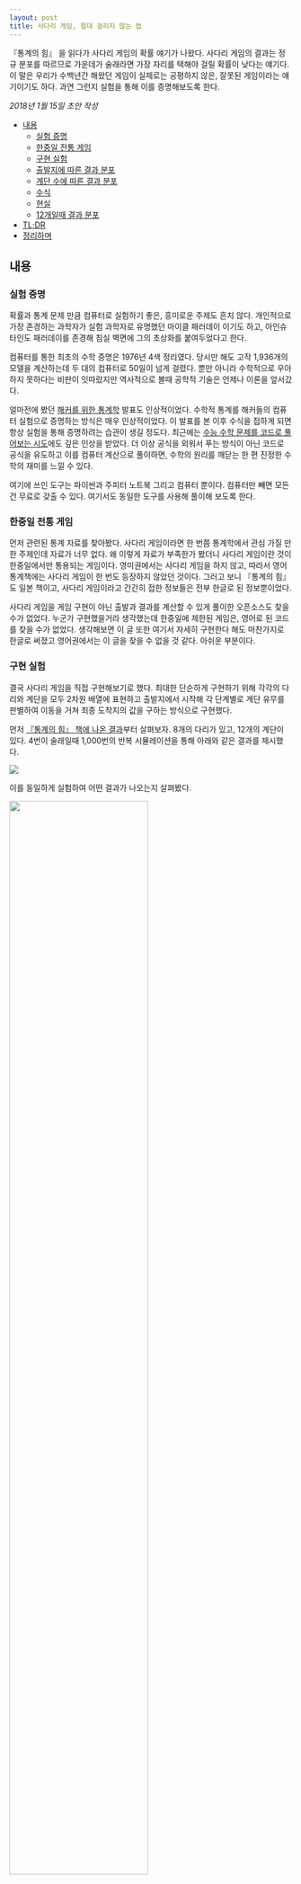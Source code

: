 ```yaml
---
layout: post
title: 사다리 게임, 절대 걸리지 않는 법
---
```


<div class="message">
『통계의 힘』 을 읽다가 사다리 게임의 확률 얘기가 나왔다. 사다리 게임의 결과는 정규 분포를 따르므로 가운데가 술래라면 가장 자리를 택해야 걸릴 확률이 낮다는 얘기다. 이 말은 우리가 수백년간 해왔던 게임이 실제로는 공평하지 않은, 잘못된 게임이라는 얘기이기도 하다. 과연 그런지 실험을 통해 이를 증명해보도록 한다.
</div>

*2018년 1월 15일 초안 작성*

<!-- TOC -->

- [내용](#내용)
    - [실험 증명](#실험-증명)
    - [한중일 전통 게임](#한중일-전통-게임)
    - [구현 실험](#구현-실험)
    - [출발지에 따른 결과 분포](#출발지에-따른-결과-분포)
    - [계단 수에 따른 결과 분포](#계단-수에-따른-결과-분포)
    - [수식](#수식)
    - [현실](#현실)
    - [12개일때 결과 분포](#12개일때-결과-분포)
- [TL;DR](#tldr)
- [정리하며](#정리하며)

<!-- /TOC -->

## 내용
### 실험 증명
확률과 통계 문제 만큼 컴퓨터로 실험하기 좋은, 흥미로운 주제도 흔치 않다. 개인적으로 가장 존경하는 과학자가 실험 과학자로 유명했던 마이클 패러데이 이기도 하고, 아인슈타인도 패러데이를 존경해 침실 벽면에 그의 초상화를 붙여두었다고 한다.

컴퓨터를 통한 최초의 수학 증명은 1976년 4색 정리였다. 당시만 해도 고작 1,936개의 모델을 계산하는데 두 대의 컴퓨터로 50일이 넘게 걸렸다. 뿐만 아니라 수학적으로 우아하지 못하다는 비판이 잇따랐지만 역사적으로 볼때 공학적 기술은 언제나 이론을 앞서갔다. 

얼마전에 봤던 [해커를 위한 통계학](https://speakerdeck.com/jakevdp/statistics-for-hackers) 발표도 인상적이었다. 수학적 통계를 해커들의 컴퓨터 실험으로 증명하는 방식은 매우 인상적이었다. 이 발표를 본 이후 수식을 접하게 되면 항상 실험을 통해 증명하려는 습관이 생길 정도다. 최근에는 [수능 수학 문제를 코드로 풀어보는 시도](https://github.com/serithemage/2017_CSAT_Mathematics_Type_GA)에도 깊은 인상을 받았다. 더 이상 공식을 외워서 푸는 방식이 아닌 코드로 공식을 유도하고 이를 컴퓨터 계산으로 풀이하면, 수학의 원리를 깨닫는 한 편 진정한 수학의 재미를 느낄 수 있다.

여기에 쓰인 도구는 파이썬과 주피터 노트북 그리고 컴퓨터 뿐이다. 컴퓨터만 빼면 모든건 무료로 갖출 수 있다. 여기서도 동일한 도구를 사용해 풀이해 보도록 한다.

### 한중일 전통 게임
먼저 관련된 통계 자료를 찾아봤다. 사다리 게임이라면 한 번쯤 통계학에서 관심 가질 만한 주제인데 자료가 너무 없다. 왜 이렇게 자료가 부족한가 봤더니 사다리 게임이란 것이 한중일에서만 통용되는 게임이다. 영미권에서는 사다리 게임을 하지 않고, 따라서 영어 통계책에는 사다리 게임이 한 번도 등장하지 않았던 것이다. 그러고 보니 『통계의 힘』 도 일본 책이고, 사다리 게임이라고 간간히 접한 정보들은 전부 한글로 된 정보뿐이었다.

사다리 게임을 게임 구현이 아닌 출발과 결과를 계산할 수 있게 풀이한 오픈소스도 찾을 수가 없었다. 누군가 구현했을거라 생각했는데 한중일에 제한된 게임은, 영어로 된 코드를 찾을 수가 없었다. 생각해보면 이 글 또한 여기서 자세히 구현한다 해도 마찬가지로 한글로 써졌고 영어권에서는 이 글을 찾을 수 없을 것 같다. 아쉬운 부분이다.

### 구현 실험
결국 사다리 게임을 직접 구현해보기로 했다. 최대한 단순하게 구현하기 위해 각각의 다리와 계단을 모두 2차원 배열에 표현하고 출발지에서 시작해 각 단계별로 계단 유무를 판별하여 이동을 거쳐 최종 도착지의 값을 구하는 방식으로 구현했다. 

먼저 [『통계의 힘』 책에 나온 결과](http://dbr.donga.com/article/view/1206/article_no/6544)부터 살펴보자. 8개의 다리가 있고, 12개의 계단이 있다. 4번이 술래일때 1,000번의 반복 시뮬레이션을 통해 아래와 같은 결과를 제시했다. 

<img src="/images/2018/ghost-leg/67_p2_91_157_20140708.png" />

이를 동일하게 실험하여 어떤 결과가 나오는지 살펴봤다.

<img src="/images/2018/ghost-leg/1.png" width="70%" />

책에서와 비슷한 정규분포가 나온다.

3번과 5번에서 약간 다른 모양이 나왔지만 이는 실험 횟수가 부족해서로 보인다. 큰 수의 법칙<sup>Law of large numbers</sup>에 따라 실험 횟수가 충분하다면 거의 동일한 형태가 될 것이다.

### 출발지에 따른 결과 분포
그렇다면 각각의 출발지에 따른 결과 분포는 어떻게 될까. 일반적으로 우리는 사다리 게임이 공평할거라 기대하고 있다. 그래야 이 게임이 수백년 간이나 이어져 내려왔을테니까. 그렇다면, 여기서는 **'사다리 게임은 공평하지 않다' 를 귀무가설<sup>null hypothesis</sup>로** 택하고 이를 기각하기 위해 데이터를 다뤄보도록 한다.

같은 조건(8개의 다리, 12개의 계단, 1,000번 반복)으로 출발지에 따른 결과 분포를 실험해본 결과는 아래와 같다.

<img src="/images/2018/ghost-leg/2.png" />

이대로만 보면 전혀 공평하지 않다.

중앙 부근에서 출발하면 항상 정규 분포를 띄며, 심지어 끝에서 끝까지 도달하지도 못한다. 1번에서 출발하면 8번에 도착하지 못하는 것이다. 이 말은 8번이 술래일때 1번을 택하면 절대 걸리지 않는다는 의미이기도 하다. 과연 그럴까. 정말 사다리 게임은 불공평한 게임일까.

### 계단 수에 따른 결과 분포
여기서 우리는 1번에서 출발하면 8번에 도착할 수 없다는 점에 주목해보도록 한다. 왜 도달하지 못할까. 이렇게 되면 게임 자체가 성립될 수 없는데, 혹시 계단의 갯수가 부족해서는 아닐까. 그렇다면 계단의 갯수를 늘려가며 실험해보도록 한다.

<img src="/images/2018/ghost-leg/4.jpeg" /> 

계단의 갯수를 10개부터 차츰 늘려가며 400개까지 만들었을때, 1번에서 출발한 도착점 분포다. 실험은 실제 확률에 근사하도록 각 1만회씩 충분히 시행했다.

계단의 갯수가 적을때는 확연히 치우친 모습을 보인다. 하지만 서서히 균등 분포<sup>uniform distribution</sup>를 띈다. 유의한<sup>significance</sup> p-value 기준은 관례상 5%로 하며, 이는 통계학의 아버지 피셔가 일찍이 제안했던 수치를 그대로 답습하도록 한다. 여러번의 실험을 통해 균등 분포가 95% 이상을 보이는 지점은 약 300개 이상일때 임을 찾아냈으며 이를 통해 **계단이 300개 이상일때 '사다리 게임은 공평하지 않다'는 귀무가설을 기각**한다.

### 수식
일본어 위키피디어에 따르면 참가자가 $$N$$일때 필요한 계단의 갯수를 계산하는 수식은 아래와 같다.

<img src="https://wikimedia.org/api/rest_v1/media/math/render/svg/58d5e7cf4171a4887f5c9a78ed53f74e8ebd0c37" />

우리가 실험한 값과는 약간 차이가 있는데 이는 상수 계수를 생략한 대략적인 추산이기 때문이며 크게 중요하지 않다. 여기서 중요한 점은 수식이 지수란 점이며, 이는 참가자(다리의 수)가 많을수록 필요한 계단의 수가 기하급수적으로<sup>exponential</sup> 증가함을 뜻한다.

즉, 위 수식을 계산하면 $$N=8$$ 일때 392이며, 9일때는 576, 10일때는 810이 되는데, 이는 참가자가 10명일때 8명에 비해 2배나 많은 계단이 필요하다는 얘기다.

### 현실
계단의 수가 충분하면 사다리 게임은 공평하다. 적어도 수백년간 우리가 해왔던 게임이 잘못되지 않았다는데 안도한다. 그러나, 현실적으로 8명이 참여하는 게임에 계단을 300개나 그릴 순 없다. 참가자가 늘수록 이 값은 무한히 증가한다. 여러 사람이 모여 연습장에 빠르게 그려 하는 사다리 게임의 특성상 『통계의 힘』 책에서 조언한 것 처럼 **확률적으로 낮은 곳을 택하는 것이 유리**하다.

### 12개일때 결과 분포
그렇다면 다시, 계단 수가 12개일때 결과 분포가 어떤 형태를 이루는지 살펴보자.

대부분의 사다리 게임에선 이처럼 계단 수가 부족할 것이고 이 경우 확률이 낮은 쪽을 고르는 것이 유리하다. 어느 쪽이 확률이 낮은지 실험을 통해 살펴보도록 한다.

<img src="/images/2018/ghost-leg/5.png" />

이전보다 훨씬 더 많은, 각각 10만회씩 실험을 통해 실제 확률에 근사하도록 했다. '출발지에 따른 결과 분포' 처럼 결과가 들쑥날쑥하지 않고 고르게 분포한 것을 확인할 수 있다.

마찬가지로 정규 분포를 띄는데 특이한 점이 있다. 2번에서 출발하면 2번에 도착하는 것보다 오히려 1번에 도착할 확률이 더 높다는 점이다. 마찬가지로 7번에서 출발하면 8번에 도착할 확률이 가장 높다. 이런 추세는 3번에도 이어진다. 1,2번에 도착할 확률이 나머지 4,5,6,7,8 모두를 합친 것 보다 더 높다. 6번도 마찬가지다. 치우친 쪽으로 결과 쏠림 현상이 보인다.

이를 통해 도착점이 한 쪽에 치우쳐 있는 경우 가능한 반대쪽을 택해야 걸릴 확률이 낮다는 점을 실험 결과를 통해 확인할 수 있다.

## TL;DR
위에 나온 내용을 모두 정리하면 아래와 같다.
- 충분히 많은 계단을 그리면(8명이 참가할 경우 최소한 300개) 도착점은 고르게 분포하지만, 현실적으로 그렇게 많이 그릴 수 없다.
    - 따라서, 출발점은 도착점에서 가능한 먼 곳을 택한다.
- 도착점이 한쪽으로 치우쳐<sup>skewed</sup> 있는 경우 걸릴 확률은 치우쳐 있는 방향이 더 높다. 따라서, 반대 방향을 택해야 한다.
    - 도착점이 오른쪽에 치우쳐 있는 경우 출발점은 가능한 왼쪽으로 멀리 택한다.
    - 도착점이 왼쪽에 치우쳐 있는 경우 출발점은 가능한 오른쪽으로 멀리 택한다.

## 정리하며
이제 여러분은 더 이상 점심을 사지 않아도 된다. 

물론 처음 한 두번은 우연히 걸릴지도 모르겠지만 1년 내내 사다리 게임으로 점심을 사기로 정했다면, 그리고 여러분이 여기 나온 내용을 충분히 숙지하고 사다리 게임을 했다면, 큰 수의 법칙에 따라 여러분은 1년 동안 점심을 가장 적게 산 사람으로 기억될 것이다.

통계의 마법이다.

<img src="/images/2018/ghost-leg/687474703a2f2f6b6f2e6578706572696d656e74732e77696b69646f6b2e6e65742f6170692f46696c652f5265616c2f353865646266646363326362653232643634326332386433.jpeg" />
  
([통계학과 생명 보험](http://ko.experiments.wikidok.net/wp-d/58edc62ac2cbe22d642c28e2/View))

[직접 계산한 주피터 노트북은 링크를 참고](https://nbviewer.jupyter.org/github/likejazz/jupyter-notebooks/blob/master/ghost-leg-probabilities.ipynb)한다.
